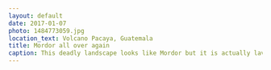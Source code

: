 ```yaml
---
layout: default
date: 2017-01-07
photo: 1484773059.jpg
location_text: Volcano Pacaya, Guatemala
title: Mordor all over again
caption: This deadly landscape looks like Mordor but it is actually lava from the Pacaya volcano in the background.
---
```

